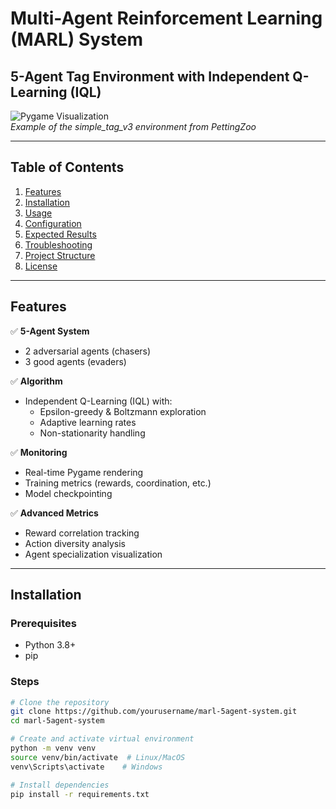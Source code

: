 # Multi-Agent Reinforcement Learning (MARL) System
## 5-Agent Tag Environment with Independent Q-Learning (IQL)

![Pygame Visualization](https://pettingzoo.farama.org/_images/simple_tag.gif)  
*Example of the simple_tag_v3 environment from PettingZoo*

---

## Table of Contents
1. [Features](#features)
2. [Installation](#installation)
3. [Usage](#usage)
4. [Configuration](#configuration)
5. [Expected Results](#expected-results)
6. [Troubleshooting](#troubleshooting)
7. [Project Structure](#project-structure)
8. [License](#license)

---

## Features
✅ **5-Agent System**  
- 2 adversarial agents (chasers) 
- 3 good agents (evaders)  

✅ **Algorithm**  
- Independent Q-Learning (IQL) with:  
  - Epsilon-greedy & Boltzmann exploration  
  - Adaptive learning rates  
  - Non-stationarity handling  

✅ **Monitoring**  
- Real-time Pygame rendering  
- Training metrics (rewards, coordination, etc.)  
- Model checkpointing  

✅ **Advanced Metrics**  
- Reward correlation tracking  
- Action diversity analysis  
- Agent specialization visualization  

---

## Installation

### Prerequisites
- Python 3.8+
- pip

### Steps
```bash
# Clone the repository
git clone https://github.com/yourusername/marl-5agent-system.git
cd marl-5agent-system

# Create and activate virtual environment
python -m venv venv
source venv/bin/activate  # Linux/MacOS
venv\Scripts\activate    # Windows

# Install dependencies
pip install -r requirements.txt
